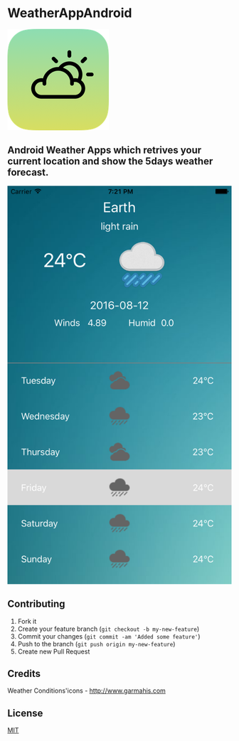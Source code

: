 # WeatherAppAndroid
 
![alt text](https://github.com/phyopwint1912/WeatherAppiOS/blob/master/Icon-App-76x76%403x.png "")

## Android Weather Apps which retrives your current location and show the 5days weather forecast.

![alt text](https://github.com/phyopwint1912/WeatherAppiOS/blob/master/Simulator%20Screen%20Shot%20Aug%209%2C%202016%2C%207.21.46%20PM.png "")


## Contributing
 1. Fork it
 2. Create your feature branch (`git checkout -b my-new-feature`)
 3. Commit your changes (`git commit -am 'Added some feature'`)
 4. Push to the branch (`git push origin my-new-feature`)
 5. Create new Pull Request
 

## Credits
Weather Conditions'icons - http://www.garmahis.com


## License
[MIT](http://www.opensource.org/licenses/MIT)



